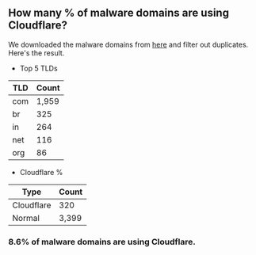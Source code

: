 ## How many % of malware domains are using Cloudflare?


We downloaded the malware domains from [here](https://urlhaus.abuse.ch) and filter out duplicates.
Here's the result.


[//]: # (start replacement)


- Top 5 TLDs

| TLD | Count |
| --- | --- |
| com | 1,959 |
| br | 325 |
| in | 264 |
| net | 116 |
| org | 86 |


- Cloudflare %

| Type | Count |
| --- | --- |
| Cloudflare | 320 |
| Normal | 3,399 |


### 8.6% of malware domains are using Cloudflare.